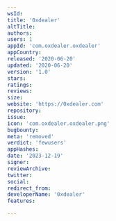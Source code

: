 ```yaml
---
wsId: 
title: '0xdealer'
altTitle: 
authors: 
users: 1
appId: 'com.oxdealer.oxdealer'
appCountry: 
released: '2020-06-20'
updated: '2020-06-20'
version: '1.0'
stars: 
ratings: 
reviews: 
size: 
website: 'https://0xdealer.com'
repository: 
issue: 
icon: 'com.oxdealer.oxdealer.png'
bugbounty: 
meta: 'removed'
verdict: 'fewusers'
appHashes: 
date: '2023-12-19'
signer: 
reviewArchive: 
twitter: 
social: 
redirect_from: 
developerName: '0xdealer'
features: 

---
```


